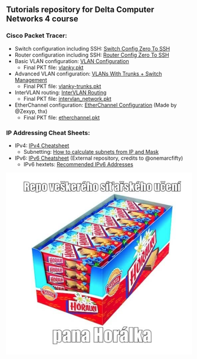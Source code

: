 ## Tutorials repository for Delta Computer Networks 4 course

### Cisco Packet Tracer:
- Switch configuration including SSH: [Switch Config Zero To SSH](./cisco_packet_tracer/Switch%20Config%20Zero%20To%20SSH.md)
- Router configuration including SSH: [Router Config Zero To SSH](./cisco_packet_tracer/Router%20Config%20Zero%20To%20SSH.md)
- Basic VLAN configuration: [VLAN Configuration](./cisco_packet_tracer/VLAN%20Configuration.md)
  - Final PKT file: [vlanky.pkt](./cisco_packet_tracer/pkt_files/vlanky.pkt)
- Advanced VLAN configuration: [VLANs With Trunks + Switch Management](./cisco_packet_tracer/VLAN%20With%20Trunks%20Configuration.md)
  - Final PKT file: [vlanky-trunks.pkt](./cisco_packet_tracer/pkt_files/vlanky-trunks.pkt)
- InterVLAN routing: [InterVLAN Routing](./cisco_packet_tracer/InterVLAN%20Routing.md)
  - Final PKT file: [intervlan_network.pkt](./cisco_packet_tracer/pkt_files/intervlan_network.pkt)
- EtherChannel configuration: [EtherChannel Configuration](./cisco_packet_tracer/EtherChannel%20in%20a%20nutshell.md) (Made by @Zexyp, thx)
  - Final PKT file: [etherchannel.pkt](./cisco_packet_tracer/pkt_files/etherchannel.pkt)

### IP Addressing Cheat Sheets: 
- IPv4: [IPv4 Cheatsheet](./network_addressing/IPv4%20Cheatsheet.md)
  - Subnetting: [How to calculate subnets from IP and Mask](./network_addressing/IPv4%20Cheatsheet.md#how-to-calculate-subnets)
- IPv6: [IPv6 Cheatsheet](https://github.com/onemarcfifty/cheat-sheets/blob/main/networking/ipv6.md) (External repository, credits to @onemarcfifty)
  - IPv6 hextets: [Recommended IPv6 Addresses](./network_addressing/IPv6%20Cool%20Hextets.md)


![](/img/horalky_desc.png)
